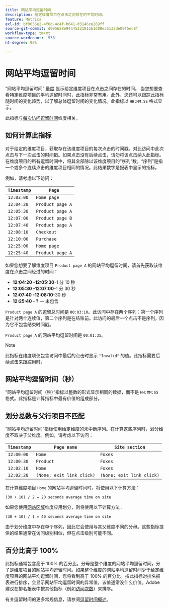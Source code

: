 ```yaml
---
title: 网站平均逗留时间
description: 给定维度项目在点击之间存在的平均时间。
feature: Metrics
exl-id: bf9056e2-4f6d-4c4f-b641-d3146ce269ff
source-git-commit: d095628e94a45221815b1d08e35132de09f5ed8f
workflow-type: tm+mt
source-wordcount: '538'
ht-degree: 96%

---
```


# 网站平均逗留时间

“网站平均逗留时间” [量度](overview.md) 显示给定维度项目在点击之间存在的时间。 当您想要查看特定维度项目的平均逗留时间时，此指标非常有用。此外，您还可以跟踪此指标随时间的变化趋势，以了解总体逗留时间的变化情况。此指标以 `HH:MM:SS` 格式显示。

此指标与[每次访问逗留时间](../dimensions/time-spent-per-visit.md)维度相关。

## 如何计算此指标

对于给定的维度项目，获取存在该维度项目的每次点击的时间戳。对比访问中此次点击与下一次点击的时间戳。如果点击没有后续点击，请勿将该点击纳入此指标。在维度项目的所有逗留时间中，将其全部除以该维度项目的“序列”数。“序列”是指一个或多个连续点击的维度项目相同的情况。此结果数字是报表中显示的指标。

例如，请考虑以下访问：

| `Timestamp` | `Page` |
| --- | --- |
| `12:03:00` | `Home page` |
| `12:04:20` | `Product page A` |
| `12:05:30` | `Product page A` |
| `12:07:00` | `Product page B` |
| `12:07:40` | `Product page A` |
| `12:08:10` | `Checkout` |
| `12:10:00` | `Purchase` |
| `12:25:00` | `Home page` |
| `12:25:40` | `Product page A` |


如果您想要了解维度项目 `Product page A` 的网站平均逗留时间，请首先获取该维度在点击之间经过的时间：

* **12:04:20 -12:05:30**-1 分 10 秒
* **12:05:30 -12:07:00**-1 分 30 秒
* **12:07:40 -12:08:10**-30 秒
* **12:25:40 - ?** — 未包含

`Product page A` 的逗留总时间是 `00:03:10`。此访问中存在两个序列：第一个序列是针对两个连续值，第二个序列是在结账前。此访问的最后一个点击不是序列，因为它不包含结束时间戳。

`Product page A` 的网站平均逗留时间是 `00:01:35`。

>[!NOTE]
>
>此指标在维度项仅包含访问中最后的点击时显示 `"Invalid"` 的值。此指标需要后续点击来跟踪用时。

## 网站平均逗留时间（秒）

“网站平均逗留时间（秒）”指标以整数的形式显示相同的数据，而不是 `HH:MM:SS` 格式。此指标是计算指标中最有价值的组成部分。

## 划分总数与父行项目不匹配

“网站平均逗留时间”指标使用给定维度的未中断序列。在计算这些序列时，划分维度不取决于父维度。例如，请考虑以下访问：

| `Timestamp` | `Page name` | `Site section` |
| --- | --- | --- |
| `12:00:00` | `Home` | `Foxes` |
| `12:00:30` | `Product` | `Foxes` |
| `12:02:10` | `Home` | `Foxes` |
| `12:02:20` | `(None; exit link click)` | `(None; exit link click)` |

在计算维度项目 `Home` 的网站平均逗留时间时，将使用以下计算方法：

```text
(30 + 10) / 2 = 20 seconds average time on site
```

如果您使用[网站区域](../dimensions/site-section.md)维度应用划分，则将使用以下计算方法：

```text
(30 + 10) / 1 = 40 seconds average time on site
```

由于划分维度中存在单个序列，因此它会使用与其父维度不同的分母。这些指标提供的结果通常在访问级别相似，但在点击级别可能不同。

## 百分比高于 100%

此指标通常包含高于 100% 的百分比。分母是整个维度的网站平均逗留时间，分子是维度项目的网站平均逗留时间。如果整个维度的网站平均逗留时间少于给定维度项目的网站平均逗留时间，您将看到高于 100% 的百分比。按此指标对排名报表进行排序，会显示网站平均逗留时间的异常值，该值通常没什么价值。Adobe 建议在排名报表中按其他指标（例如[访问次数](visits.md)）来排序。

有关逗留时间的更多常规信息，请参阅[逗留时间概述](time-spent.md)。
